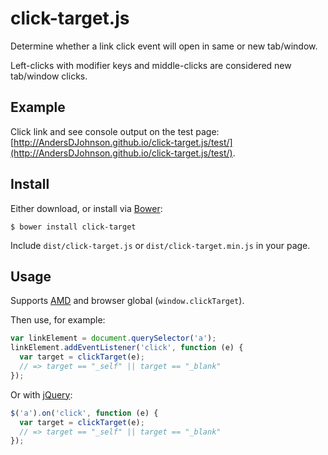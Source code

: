 click-target.js
==============

Determine whether a link click event will open in same or new tab/window.

Left-clicks with modifier keys and middle-clicks are considered new tab/window clicks.

## Example

Click link and see console output on the test page: [http://AndersDJohnson.github.io/click-target.js/test/](http://AndersDJohnson.github.io/click-target.js/test/).

## Install

Either download, or install via [Bower][bower]:

`$ bower install click-target`

Include `dist/click-target.js` or `dist/click-target.min.js` in your page.

## Usage

Supports [AMD][amd] and browser global (`window.clickTarget`).

Then use, for example:

```javascript
var linkElement = document.querySelector('a');
linkElement.addEventListener('click', function (e) {
  var target = clickTarget(e);
  // => target == "_self" || target == "_blank"
});
```

Or with [jQuery][jquery]:

```javascript
$('a').on('click', function (e) {
  var target = clickTarget(e);
  // => target == "_self" || target == "_blank"
});
```

[bower]: http://bower.io/ 
[amd]: http://en.wikipedia.org/wiki/Asynchronous_module_definition
[jquery]: http://jquery.com/
